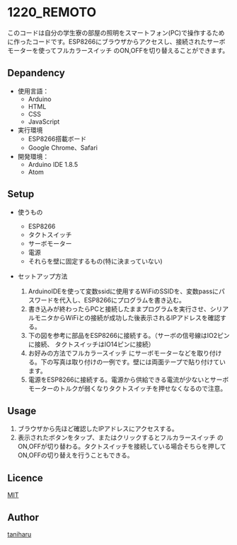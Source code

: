 1220_REMOTO
====
このコードは自分の学生寮の部屋の照明をスマートフォン(PC)で操作するために作ったコードです。ESP8266にブラウザからアクセスし、接続されたサーボモーターを使ってフルカラースイッチ のON,OFFを切り替えることができます。

## Depandency
- 使用言語：
    - Arduino
    - HTML
    - CSS
    - JavaScript
- 実行環境
    - ESP8266搭載ボード
    - Google Chrome、Safari
- 開発環境：
    - Arduino IDE 1.8.5
    - Atom

## Setup
- 使うもの
    - ESP8266
    - タクトスイッチ
    - サーボモーター
    - 電源
    - それらを壁に固定するもの(特に決まっていない)

- セットアップ方法
    1. ArduinoIDEを使って変数ssidに使用するWiFiのSSIDを、変数passにパスワードを代入し、ESP8266にプログラムを書き込む。
    ![]()
    2. 書き込みが終わったらPCと接続したままプログラムを実行させ、シリアルモニタからWiFiとの接続が成功した後表示されるIPアドレスを確認する。
    ![]()
    3. 下の図を参考に部品をESP8266に接続する。（サーボの信号線はIO2ピンに接続、 タクトスイッチはIO14ピンに接続）
    ![]()
    4. お好みの方法でフルカラースイッチ にサーボモーターなどを取り付ける。下の写真は取り付けの一例です。壁には両面テープで貼り付けています。
    ![]()
    5. 電源をESP8266に接続する。電源から供給できる電流が少ないとサーボモーターのトルクが弱くなりタクトスイッチを押せなくなるので注意。
    
## Usage
1. ブラウザから先ほど確認したIPアドレスにアクセスする。
2. 表示されたボタンをタップ、またはクリックするとフルカラースイッチ のON,OFFが切り替わる。タクトスイッチを接続している場合そちらを押してON,OFFの切り替えを行うこともできる。

## Licence
[MIT](https://github.com/tcnksm/tool/blob/master/LICENCE)

## Author

[taniharu](https://github.com/Haruya-Taniguchi)
